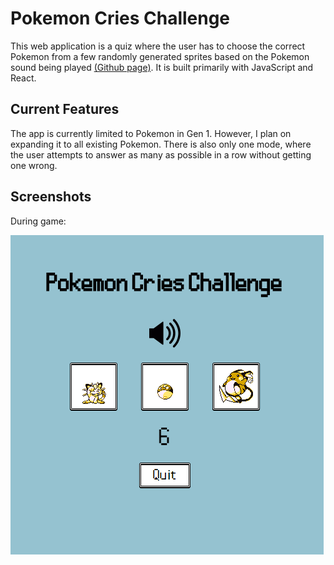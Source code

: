 # Pokemon Cries Challenge

This web application is a quiz where the user has to choose the correct Pokemon from a few randomly generated sprites based on the Pokemon sound being played [(Github page)](https://kuo22.github.io/pokemon-cries/).  It is built primarily with JavaScript and React.

## Current Features

The app is currently limited to Pokemon in Gen 1.  However, I plan on expanding it to all existing Pokemon.  There is also only one mode, where the user attempts to answer as many as possible in a row without getting one wrong.

## Screenshots

During game:

![in game](example.png)

